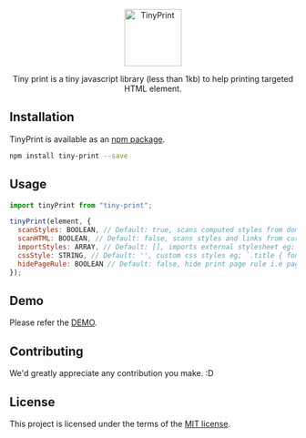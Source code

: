 <p align="center">
<a href="https://ajainvivek.github.io/tiny-print/" target="_blank">
<img alt="TinyPrint" title="TinyPrint" src="https://image.flaticon.com/icons/svg/1497/1497542.svg" height="100">
</a>
</p>
<p align="center">Tiny print is a tiny javascript library (less than 1kb) to help printing targeted HTML element.</p>

## Installation

TinyPrint is available as an [npm package](https://www.npmjs.com/package/tiny-print).

```sh
npm install tiny-print --save
```

## Usage

```js
import tinyPrint from "tiny-print";

tinyPrint(element, {
  scanStyles: BOOLEAN, // Default: true, scans computed styles from dom for that specific node, recommended
  scanHTML: BOOLEAN, // Default: false, scans styles and links from current html page, disable scanStyles if scanHTML is enabled
  importStyles: ARRAY, // Default: [], imports external stylesheet eg: https://cdn.com/style.css
  cssStyle: STRING, // Default: '', custom css styles eg; `.title { font-size: 14px; }`
  hidePageRule: BOOLEAN // Default: false, hide print page rule i.e page title, footer etc
});
```

## Demo

Please refer the [DEMO](https://printme.netlify.com/#/).

## Contributing

We'd greatly appreciate any contribution you make. :D

## License

This project is licensed under the terms of the
[MIT license](https://github.com/ajainvivek/tiny-print/blob/v1-beta/LICENSE).
